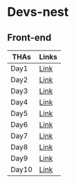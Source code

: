 # Devs-nest

## Front-end

| THAs  | Links                                                                     |
| ----- | ------------------------------------------------------------------------- |
| Day1  | [Link](https://condescending-dubinsky-25726a.netlify.app/frontend/day1/)  |
| Day2  | [Link](https://condescending-dubinsky-25726a.netlify.app/frontend/day2/)  |
| Day3  | [Link](https://condescending-dubinsky-25726a.netlify.app/frontend/day3/)  |
| Day4  | [Link](https://condescending-dubinsky-25726a.netlify.app/frontend/day4/)  |
| Day5  | [Link](https://condescending-dubinsky-25726a.netlify.app/frontend/day5/)  |
| Day6  | [Link](https://condescending-dubinsky-25726a.netlify.app/frontend/day6/)  |
| Day7  | [Link](https://condescending-dubinsky-25726a.netlify.app/frontend/day7/)  |
| Day8  | [Link](https://condescending-dubinsky-25726a.netlify.app/frontend/day8/)  |
| Day9  | [Link](https://condescending-dubinsky-25726a.netlify.app/frontend/day9/)  |
| Day10 | [Link](https://condescending-dubinsky-25726a.netlify.app/frontend/day10/) |
